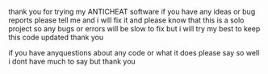 thank you for trying my ANTICHEAT software if you have any ideas or bug reports please tell me and i will fix it and please know that this is a solo project so any bugs or errors will be slow to fix but i will try my best to keep this code updated thank you

if you have anyquestions about any code or what it does please say so 
well i dont have much to say but thank you
